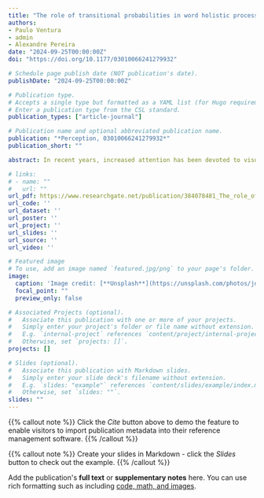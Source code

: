 ```yaml
---
title: "The role of transitional probabilities in word holistic processing"
authors:
- Paulo Ventura
- admin
- Alexandre Pereira
date: "2024-09-25T00:00:00Z"
doi: "https://doi.org/10.1177/03010066241279932"

# Schedule page publish date (NOT publication's date).
publishDate: "2024-09-25T00:00:00Z"

# Publication type.
# Accepts a single type but formatted as a YAML list (for Hugo requirements).
# Enter a publication type from the CSL standard.
publication_types: ["article-journal"]

# Publication name and optional abbreviated publication name.
publication: "*Perception, 03010066241279932*"
publication_short: ""

abstract: In recent years, increased attention has been devoted to visual word recognition under a perceptual expertise framework. Because the information required to identify words is distributed across the word, a holistic attentional strategy is optimal and develops with experience. It is, however, an open question the extent to which other information embedded in a word may contribute to word holistic processing, namely sublexical word properties. In the present research, we therefore explore the role of sublexical properties—specifically bigram transition probabilities—in this processing strategy. We used a common task in the holistic processing literature (i.e., composite task) and four-letter disyllabic words, where two of the bigrams reinforce the cohesiveness of each syllable and one of the bigrams reinforces the cohesiveness between the syllables. We found preliminary evidence of a role of these sublexical properties in word holistic processing.

# links:
# - name: ""
#   url: ""
url_pdf: https://www.researchgate.net/publication/384078481_The_role_of_transitional_probabilities_in_word_holistic_processing
url_code: ''
url_dataset: ''
url_poster: ''
url_project: ''
url_slides: ''
url_source: ''
url_video: ''

# Featured image
# To use, add an image named `featured.jpg/png` to your page's folder. 
image:
  caption: 'Image credit: [**Unsplash**](https://unsplash.com/photos/jdD8gXaTZsc)'
  focal_point: ""
  preview_only: false

# Associated Projects (optional).
#   Associate this publication with one or more of your projects.
#   Simply enter your project's folder or file name without extension.
#   E.g. `internal-project` references `content/project/internal-project/index.md`.
#   Otherwise, set `projects: []`.
projects: []

# Slides (optional).
#   Associate this publication with Markdown slides.
#   Simply enter your slide deck's filename without extension.
#   E.g. `slides: "example"` references `content/slides/example/index.md`.
#   Otherwise, set `slides: ""`.
slides: ""
---
```


{{% callout note %}}
Click the *Cite* button above to demo the feature to enable visitors to import publication metadata into their reference management software.
{{% /callout %}}

{{% callout note %}}
Create your slides in Markdown - click the *Slides* button to check out the example.
{{% /callout %}}

Add the publication's **full text** or **supplementary notes** here. You can use rich formatting such as including [code, math, and images](https://docs.hugoblox.com/content/writing-markdown-latex/).
